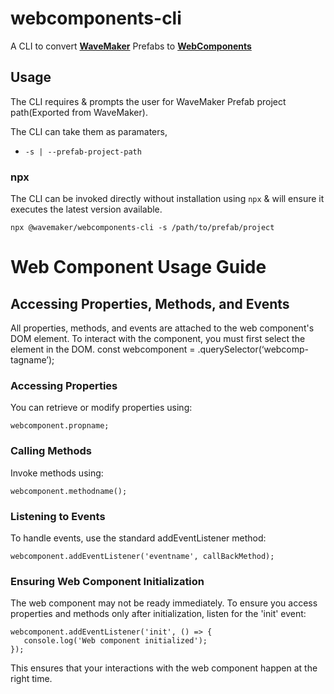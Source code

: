 # webcomponents-cli
A CLI to convert [**WaveMaker**](https://www.wavemakeronline.com/) Prefabs to [**WebComponents**](https://www.webcomponents.org/)

## Usage

The CLI requires & prompts the user for WaveMaker Prefab project path(Exported from WaveMaker).

The CLI can take them as paramaters,
* `-s | --prefab-project-path`

### **npx**
The CLI can be invoked directly without installation using `npx` &
will ensure it executes the latest version available.
```
npx @wavemaker/webcomponents-cli -s /path/to/prefab/project
```

# Web Component Usage Guide

## Accessing Properties, Methods, and Events

All properties, methods, and events are attached to the web component's DOM element. To interact with the component, you must first select the element in the DOM.
const webcomponent = .querySelector(‘webcomp-tagname’);

### Accessing Properties
You can retrieve or modify properties using:
```
webcomponent.propname;
```

### Calling Methods
Invoke methods using:
```
webcomponent.methodname();
```

### Listening to Events
To handle events, use the standard addEventListener method:
```
webcomponent.addEventListener('eventname', callBackMethod);
```

### Ensuring Web Component Initialization
The web component may not be ready immediately. To ensure you access properties and methods only after initialization, listen for the 'init' event:
```
webcomponent.addEventListener('init', () => {
   console.log('Web component initialized');
});
```
This ensures that your interactions with the web component happen at the right time.